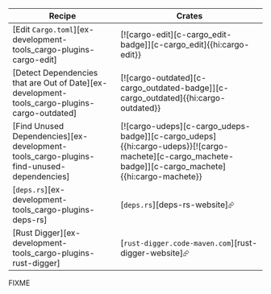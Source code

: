 | Recipe | Crates |
|--------|--------|
| [Edit `Cargo.toml`][ex-development-tools_cargo-plugins-cargo-edit] | [![cargo-edit][c-cargo_edit-badge]][c-cargo_edit]{{hi:cargo-edit}} |
| [Detect Dependencies that are Out of Date][ex-development-tools_cargo-plugins-cargo-outdated] | [![cargo-outdated][c-cargo_outdated-badge]][c-cargo_outdated]{{hi:cargo-outdated}} |
| [Find Unused Dependencies][ex-development-tools_cargo-plugins-find-unused-dependencies] | [![cargo-udeps][c-cargo_udeps-badge]][c-cargo_udeps]{{hi:cargo-udeps}}[![cargo-machete][c-cargo_machete-badge]][c-cargo_machete]{{hi:cargo-machete}} |
| [`deps.rs`][ex-development-tools_cargo-plugins-deps-rs] | [`deps.rs`][deps-rs-website]⮳ |
| [Rust Digger][ex-development-tools_cargo-plugins-rust-digger] | [`rust-digger.code-maven.com`][rust-digger-website]⮳ |

<div class="hidden">
FIXME
</div>
